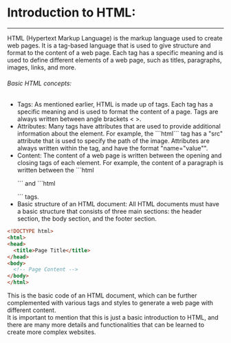 <h1>Introduction to HTML:</h1>
<hr>
<p>HTML (Hypertext Markup Language) is the markup language used to create web pages. It is a tag-based language that is used to give structure and format to the content of a web page. Each tag has a specific meaning and is used to define different elements of a web page, such as titles, paragraphs, images, links, and more.
<br>
<h6>Basic HTML concepts:</h6>
<ul>
<li>Tags: As mentioned earlier, HTML is made up of tags. Each tag has a specific meaning and is used to format the content of a page. Tags are always written between angle brackets < >.</li>

<li>Attributes: Many tags have attributes that are used to provide additional information about the element. For example, the ```html<img>``` tag has a "src" attribute that is used to specify the path of the image. Attributes are always written within the tag, and have the format "name="value"".</li>

<li>Content: The content of a web page is written between the opening and closing tags of each element. For example, the content of a paragraph is written between the ```html<p>``` and ```html</p>``` tags.</li>

<li>Basic structure of an HTML document: All HTML documents must have a basic structure that consists of three main sections: the header section, the body section, and the footer section.</li></p>
</ul>

```html
<!DOCTYPE html>
<html>
<head>
  <title>Page Title</title>
</head>
<body>
  <!-- Page Content -->
</body>
</html>
```


<p>This is the basic code of an HTML document, which can be further complemented with various tags and styles to generate a web page with different content.
<br>
It is important to mention that this is just a basic introduction to HTML, and there are many more details and functionalities that can be learned to create more complex websites.</p>